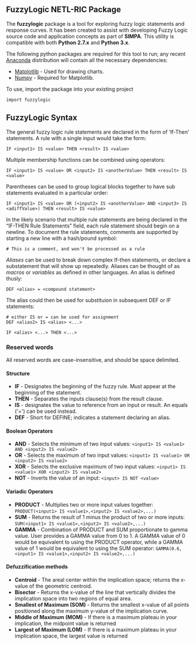 ## FuzzyLogic NETL-RIC Package

The **fuzzylogic** package is a tool for exploring fuzzy logic statements and response curves. 
It has been created to assist with developing Fuzzy Logic source code and application
concepts as part of **SIMPA**. This utility is compatible with both **Python 2.7.x** and **Python 3.x**.

The following python packages are required for this tool to run; any recent [Anaconda](https://www.continuum.io/)
distribution will contain all the necessary dependencies:

- [Matplotlib](http://matplotlib.org/) - Used for drawing charts.
- [Numpy](http://www.numpy.org/) - Required for Matplotlib.

To use, import the package into your existing project 

`import fuzzylogic`

## FuzzyLogic Syntax

The general fuzzy logic rule statements are declared in the form of ‘If-Then’ statements. A rule with a single input would take the form:

`IF <input1> IS <value> THEN <result> IS <value>`

Multiple membership functions can be combined using operators:

`IF <input1> IS <value> OR <input2> IS <anotherValue> THEN <result> IS <value>`

Parentheses can be used to group logical blocks together to have sub statements evaluated in a particular order:

`IF <input1> IS <value> OR (<input2> IS <anotherValue> AND <input3> IS <adiffValue>) THEN <result> IS <value>`

In the likely scenario that multiple rule statements are being declared in the “IF-THEN Rule Statements” field, each rule statement should begin on a newline. To document the rule statements, comments are supported by starting a new line with a hash/pound symbol:

`# This is a comment, and won't be processed as a rule`

_Aliases_ can be used to break down complex If-then statements, or declare a substatement that will show up repeatedly. Aliases can be thought of as _macros_ or _variables_ as defined in other languages. An alias is defined thusly:

`DEF <alias> = <compound statement>`

The alias could then be used for substituion in subsequent DEF or IF statements:
```
# either IS or = can be used for assignment
DEF <alias2> IS <alias> <...>

IF <alias> <...> THEN <...>
```

### Reserved words

All reserved words are case-insensitive, and should be space delimited.

#### Structure

- **IF** - Designates the beginning of the fuzzy rule. Must appear at the beginning of the statement.
- **THEN** - Separates the inputs clause(s) from the result clause.
- **IS** - designates the value to reference from an input or result. An equals ('=') can be used instead.
- **DEF** - Short for DEFINE; indicates a statement declaring an alias.

#### Boolean Operators

- **AND** - Selects the minimum of two input values: `<input1> IS <value1> AND <input2> IS <value2>`
- **OR** - Selects the maximum of two input values: `<input1> IS <value1> OR <input2> IS <value2>`
- **XOR** - Selects the exclusive maximum of two input values: `<input1> IS <value1> XOR <input2> IS <value2>`
- **NOT** - Inverts the value of an input: `<input> IS NOT <value>`

#### Variadic Operators

- **PRODUCT** - Multiplies two or more input values together: `PRODUCT(<input1> IS <value1>,<input2> IS <value2>,...)`
- **SUM** - Returns the result of 1 minus the product of two or more inputs: `SUM(<input1> IS <value1>,<input2> IS <value2>,...)`
- **GAMMA** - Combination of PRODUCT and SUM proportionate to gamma value. User provides a GAMMA value from 0 to 1. A GAMMA value of 0 would be equivalent to using the PRODUCT operator, while a GAMMA value of 1 would be equivalent to using the SUM operator: `GAMMA(0.6,<input1> IS <value1>,<input2> IS <value2>,...)`

#### Defuzzification methods

- **Centroid** - The areal center within the implication space; returns the x-value of the geometric centroid.
- **Bisector** - Returns the x-value of the line that vertically divides the implication space into two regions of equal area.
- **Smallest of Maximum (SOM)** - Returns the smallest x-value of all points positioned along the maximum y-value of the implication curve.
- **Middle of Maximum (MOM)** - If there is a maximum plateau in your implication, the midpoint value is returned
- **Largest of Maximum (LOM)** - If there is a maximum plateau in your implication space, the largest value is returned
